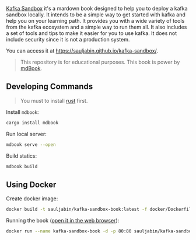 [Kafka Sandbox](https://sauljabin.github.io/kafka-sandbox/) it's a mardown book designed to help you to deploy a kafka sandbox locally. It intends to be a simple way to get started with kafka and
help you on your learning path. It provides you with a wide variety of tools from the kafka ecosystem and a simple way
to run them all. It also includes a set of tools and tips to make it easier for you to use kafka. It does not include
security since it is not a production system. 

You can access it at https://sauljabin.github.io/kafka-sandbox/.

> This repository is for educational purposes. This book is power by [mdBook](https://rust-lang.github.io/mdBook/index.html).

## Developing Commands

> You must to install [rust](https://www.rust-lang.org/tools/install) first.

Install `mdbook`:

```bash
cargo install mdbook
```

Run local server:

```bash
mdbook serve --open
```

Build statics:

```bash
mdbook build
```

## Using Docker

Create docker image:

```bash
docker build -t sauljabin/kafka-sandbox-book:latest -f docker/Dockerfile .
```

Running the book ([open it in the web browser](http://localhost)):

```bash
docker run --name kafka-sandbox-book -d -p 80:80 sauljabin/kafka-sandbox-book:latest
```
